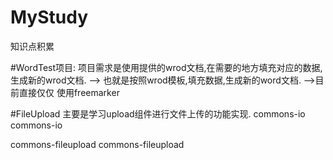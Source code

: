 # MyStudy
知识点积累

#WordTest项目:
项目需求是使用提供的wrod文档,在需要的地方填充对应的数据,生成新的wrod文档.
--> 也就是按照wrod模板,填充数据,生成新的word文档.
-->目前直接仅仅 使用freemarker




#FileUpload
主要是学习upload组件进行文件上传的功能实现.
<groupId>commons-io</groupId>
<artifactId>commons-io</artifactId>

<groupId>commons-fileupload</groupId>
<artifactId>commons-fileupload</artifactId>



